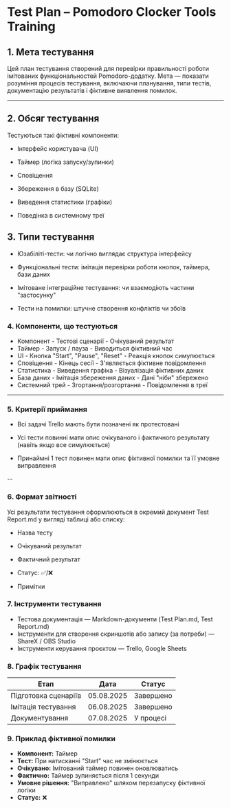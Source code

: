 # Test Plan – Pomodoro Clocker Tools Training

## 1.  Мета тестування

Цей план тестування створений для перевірки правильності роботи імітованих функціональностей Pomodoro-додатку. Мета — показати розуміння процесів тестування, включаючи планування, типи тестів, документацію результатів і фіктивне виявлення помилок.

---

## 2. Обсяг тестування
Тестуються такі фіктивні компоненти:

- Інтерфейс користувача (UI)

- Таймер (логіка запуску/зупинки)

- Сповіщення

- Збереження в базу (SQLite)

- Виведення статистики (графіки)

- Поведінка в системному треї


## 3. Типи тестування
- Юзабіліті-тести: чи логічно виглядає структура інтерфейсу

- Функціональні тести: імітація перевірки роботи кнопок, таймера, бази даних

- Імітоване інтеграційне тестування: чи взаємодіють частини "застосунку"

- Тести на помилки: штучне створення конфліктів чи збоїв

###  4. Компоненти, що тестуються
- Компонент	- Тестові сценарії	- Очікуваний результат
- Таймер	- Запуск / пауза	- Виводиться фіктивний час
- UI	- Кнопка "Start", "Pause", "Reset"	  - Реакція кнопок симулюється
- Сповіщення	- Кінець сесії	  - З'являється фіктивне повідомлення
- Статистика	- Виведення графіка	 - Візуалізація фіктивних даних
- База даних	- Імітація збереження даних	  - Дані "ніби" збережено
- Системний трей	- Згортання/розгортання	  - Повідомлення в треї

---

### 5. Критерії приймання
- Всі задачі Trello мають бути позначені як протестовані

- Усі тести повинні мати опис очікуваного і фактичного результату (навіть якщо все симулюється)

- Принаймні 1 тест повинен мати опис фіктивної помилки та її умовне виправлення

--

### 6. Формат звітності
Усі результати тестування оформлюються в окремий документ Test Report.md у вигляді таблиці або списку:

- Назва тесту

- Очікуваний результат

- Фактичний результат

- Статус: ✅/❌

- Примітки

### 7. Інструменти тестування

- Тестова документація — Markdown-документи (Test Plan.md, Test Report.md)
- Інструменти для створення скриншотів або запису (за потреби) — ShareX / OBS Studio
- Інструменти керування проєктом — Trello, Google Sheets


### 8. Графік тестування

| Етап                | Дата         | Статус        |
|---------------------|--------------|---------------|
| Підготовка сценаріїв | 05.08.2025   |  Завершено   |
| Імітація тестування  | 06.08.2025   |  Завершено   |
| Документування       | 07.08.2025   |  У процесі   |


### 9. Приклад фіктивної помилки

- **Компонент:** Таймер  
- **Тест:** При натисканні "Start" час не змінюється  
- **Очікувано:** Імітований таймер повинен оновлюватись  
- **Фактично:** Таймер зупиняється після 1 секунди  
- **Умовне рішення:** "Виправлено" шляхом перезапуску фіктивної логіки  
- **Статус:** ❌

